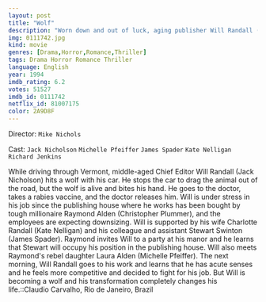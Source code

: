 ```yaml
---
layout: post
title: "Wolf"
description: "Worn down and out of luck, aging publisher Will Randall (Jack Nicholson) is at the end of his rope when a younger co-worker snatches his job out from under his nose. But after being bitten by a wolf, Will suddenly finds himself energized, more competitive than ever, and possessed with amazingly heightened senses. Meanwhile, the beautiful daughter of his shrewd boss begins to fall for him - without realizing that the man she's begun to love is gradually turning into the creature by which he was bitten..."
img: 0111742.jpg
kind: movie
genres: [Drama,Horror,Romance,Thriller]
tags: Drama Horror Romance Thriller 
language: English
year: 1994
imdb_rating: 6.2
votes: 51527
imdb_id: 0111742
netflix_id: 81007175
color: 2A9D8F
---
```

Director: `Mike Nichols`  

Cast: `Jack Nicholson` `Michelle Pfeiffer` `James Spader` `Kate Nelligan` `Richard Jenkins` 

While driving through Vermont, middle-aged Chief Editor Will Randall (Jack Nicholson) hits a wolf with his car. He stops the car to drag the animal out of the road, but the wolf is alive and bites his hand. He goes to the doctor, takes a rabies vaccine, and the doctor releases him. Will is under stress in his job since the publishing house where he works has been bought by tough millionaire Raymond Alden (Christopher Plummer), and the employees are expecting downsizing. Will is supported by his wife Charlotte Randall (Kate Nelligan) and his colleague and assistant Stewart Swinton (James Spader). Raymond invites Will to a party at his manor and he learns that Stewart will occupy his position in the publishing house. Will also meets Raymond's rebel daughter Laura Alden (Michelle Pfeiffer). The next morning, Will Randall goes to his work and learns that he has acute senses and he feels more competitive and decided to fight for his job. But Will is becoming a wolf and his transformation completely changes his life.::Claudio Carvalho, Rio de Janeiro, Brazil